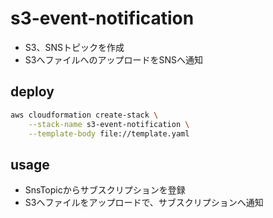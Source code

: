 # s3-event-notification

- S3、SNSトピックを作成
- S3へファイルへのアップロードをSNSへ通知

## deploy

```sh
aws cloudformation create-stack \
    --stack-name s3-event-notification \
    --template-body file://template.yaml
```

## usage


- SnsTopicからサブスクリプションを登録
- S3へファイルをアップロードで、サブスクリプションへ通知
